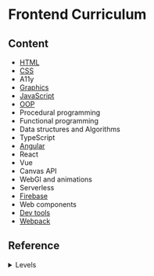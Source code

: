 # Frontend Curriculum

## Content
- [HTML](html.md)
- [CSS](css.md)
- A11y
- [Graphics](graphics.md)
- [JavaScript](javascript.md)
- [OOP](oop.md)
- Procedural programming
- Functional programming
- Data structures and Algorithms
- TypeScript
- [Angular](angular.md)
- React
- Vue
- Canvas API
- WebGl and animations
- Serverless
- [Firebase](firebase.md)
- Web components
- [Dev tools](dev-tools.md)
- [Webpack](webpack.md)

## Reference
<details>
<summary>Levels</summary>

- :seedling: - to learn
- :deciduous_tree: - common
- :blossom: - good

</details>
